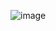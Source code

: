 ![image](https://github.com/aymuos15/GPU-Connected-Components/assets/54958228/922ff423-ddfc-4eac-ad97-d261d0dc5827)
